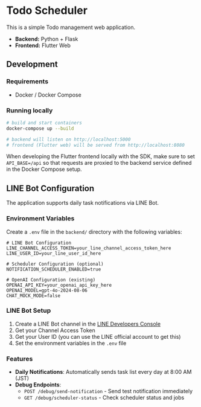 # Todo Scheduler

This is a simple Todo management web application.

- **Backend:** Python + Flask
- **Frontend:** Flutter Web

## Development

### Requirements
- Docker / Docker Compose

### Running locally

```bash
# build and start containers
docker-compose up --build

# backend will listen on http://localhost:5000
# frontend (Flutter web) will be served from http://localhost:8080
```

When developing the Flutter frontend locally with the SDK, make sure to set
`API_BASE=/api` so that requests are proxied to the backend service defined in
the Docker Compose setup.

## LINE Bot Configuration

The application supports daily task notifications via LINE Bot.

### Environment Variables

Create a `.env` file in the `backend/` directory with the following variables:

```env
# LINE Bot Configuration
LINE_CHANNEL_ACCESS_TOKEN=your_line_channel_access_token_here
LINE_USER_ID=your_line_user_id_here

# Scheduler Configuration (optional)
NOTIFICATION_SCHEDULER_ENABLED=true

# OpenAI Configuration (existing)
OPENAI_API_KEY=your_openai_api_key_here
OPENAI_MODEL=gpt-4o-2024-08-06
CHAT_MOCK_MODE=false
```

### LINE Bot Setup

1. Create a LINE Bot channel in the [LINE Developers Console](https://developers.line.biz/console/)
2. Get your Channel Access Token
3. Get your User ID (you can use the LINE official account to get this)
4. Set the environment variables in the `.env` file

### Features

- **Daily Notifications**: Automatically sends task list every day at 8:00 AM (JST)
- **Debug Endpoints**: 
  - `POST /debug/send-notification` - Send test notification immediately
  - `GET /debug/scheduler-status` - Check scheduler status and jobs
